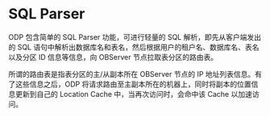 # SQL Parser

ODP 包含简单的 SQL Parser 功能，可进行轻量的 SQL 解析，即先从客户端发出的 SQL 语句中解析出数据库名和表名，然后根据用户的租户名、数据库名、表名以及分区 ID 信息等信息，向 OBServer 节点拉取表分区的路由表。

所谓的路由表是指表分区的主/从副本所在 OBServer 节点的 IP 地址列表信息。有了这些信息之后，ODP 将请求路由至主副本所在的机器上，同时将副本的位置信息更新到自己的 Location Cache 中，当再次访问时，会命中该 Cache 以加速访问。
